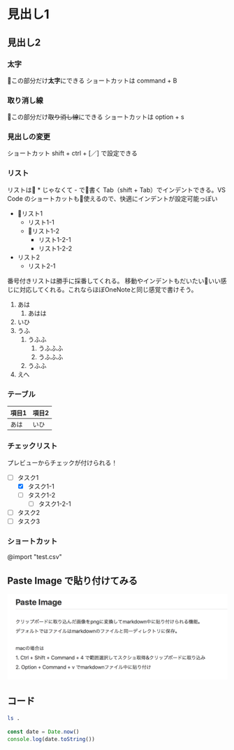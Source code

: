 # 見出し1

## 見出し2
### 太字
この部分だけ**太字**にできる
ショートカットは command + B

### 取り消し線
この部分だけ~~取り消し線~~にできる
ショートカットは option + s

### 見出しの変更
ショートカット shift + ctrl + [／] で設定できる

### リスト
リストは * じゃなくて - で書く
Tab（shift + Tab）でインデントできる。VS Code のショートカットも使えるので、快適にインデントが設定可能っぽい

- リスト1
    - リスト1-1
    - リスト1-2
        - リスト1-2-1
        - リスト1-2-2
- リスト2
    - リスト2-1

番号付きリストは勝手に採番してくれる。
移動やインデントもだいたいいい感じに対応してくれる。これならほぼOneNoteと同じ感覚で書けそう。

1. あは
    1. あはは
2. いひ
3. うふ
    1. うふふ
        1. うふふふ
        2. うふふふ
    2. うふふ
4. えへ

### テーブル
| 項目1 | 項目2 |
| ----- | ----- |
| あは  | いひ  |


### チェックリスト
プレビューからチェックが付けられる！

- [ ] タスク1
    - [x] タスク1-1
    - [ ] タスク1-2
        - [ ] タスク1-2-1
- [ ] タスク2
- [ ] タスク3

### ショートカット
@import "test.csv"

## Paste Image で貼り付けてみる
![](2018-08-11-12-14-39.png)

## コード
```bash {cmd=true}
ls .
```

```javascript {cmd="node"}
const date = Date.now()
console.log(date.toString())
```
